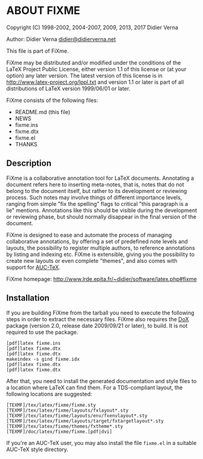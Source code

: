 ABOUT FIXME
===========

Copyright (C) 1998-2002, 2004-2007, 2009, 2013, 2017 Didier Verna

Author: Didier Verna <didier@didierverna.net>

This file is part of FiXme.

FiXme may be distributed and/or modified under the conditions of the LaTeX
Project Public License, either version 1.1 of this license or (at your option)
any later version.  The latest version of this license is in
http://www.latex-project.org/lppl.txt and version 1.1 or later is part of all
distributions of LaTeX version 1999/06/01 or later.

FiXme consists of the following files:

- README.md (this file)
- NEWS
- fixme.ins
- fixme.dtx
- fixme.el
- THANKS


Description
-----------
FiXme is a collaborative annotation tool for LaTeX documents. Annotating a
document refers here to inserting meta-notes, that is, notes that do not
belong to the document itself, but rather to its development or reviewing
process. Such notes may involve things of different importance levels, ranging
from simple "fix the spelling" flags to critical "this paragraph is a lie"
mentions. Annotations like this should be visible during the development or
reviewing phase, but should normally disappear in the final version of the
document.

FiXme is designed to ease and automate the process of managing collaborative
annotations, by offering a set of predefined note levels and layouts, the
possibility to register multiple authors, to reference annotations by listing
and indexing etc. FiXme is extensible, giving you the possibility to create
new layouts or even complete "themes", and also comes with support
for [AUC-TeX](https://www.gnu.org/software/auctex/).

FiXme homepage: http://www.lrde.epita.fr/~didier/software/latex.php#fixme


Installation
------------
If you are building FiXme from the tarball you need to execute the following
steps in order to extract the necessary files. FiXme also requires
the [DoX](https://www.lrde.epita.fr/~didier/software/latex.php#dox) package
(version 2.0, release date 2009/09/21 or later), to build. It is not required
to use the package.

	[pdf]latex fixme.ins
	[pdf]latex fixme.dtx
	[pdf]latex fixme.dtx
	makeindex -s gind fixme.idx
	[pdf]latex fixme.dtx
	[pdf]latex fixme.dtx

After that, you need to install the generated documentation and style files to
a location where LaTeX can find them. For a TDS-compliant layout, the
following locations are suggested:

	[TEXMF]/tex/latex/fixme/fixme.sty
	[TEXMF]/tex/latex/fixme/layouts/fxlayout*.sty
	[TEXMF]/tex/latex/fixme/layouts/env/fxenvlayout*.sty
	[TEXMF]/tex/latex/fixme/layouts/target/fxtargetlayout*.sty
	[TEXMF]/tex/latex/fixme/themes/fxtheme*.sty
	[TEXMF]/doc/latex/fixme/fixme.[pdf|dvi]

If you're an AUC-TeX user, you may also install the file `fixme.el` in a
suitable AUC-TeX style directory.
